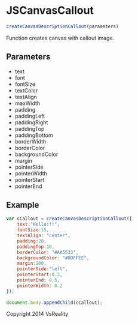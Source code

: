JSCanvasCallout
============
```javascript
createCanvasDescriptionCallout(parameters)
```
Function creates canvas with callout image.

## Parameters

* text
* font
* fontSize
* textColor
* textAlign
* maxWidth
* padding
* paddingLeft
* paddingRight
* paddingTop
* paddingBottom
* borderWidth
* borderColor
* backgroundColor
* margin
* pointerSide
* pointerWidth
* pointerStart
* pointerEnd

## Example
```javascript
var cCallout = createCanvasDescriptionCallout({
	text:"Hello!!!",
	fontSize:15,
	textAlign: "center",
	padding:20,
	paddingTop:10,
	borderColor: "#AA5533",
	backgroundColor: "#DDFFEE",
	margin:100, 
	pointerSide:"left",
	pointerStart:0.3,
	pointerEnd: 0.5,
	pointerWidth: 0.2
});
	
document.body.appendChild(cCallout);
```

Copyright 2014 VsReality
